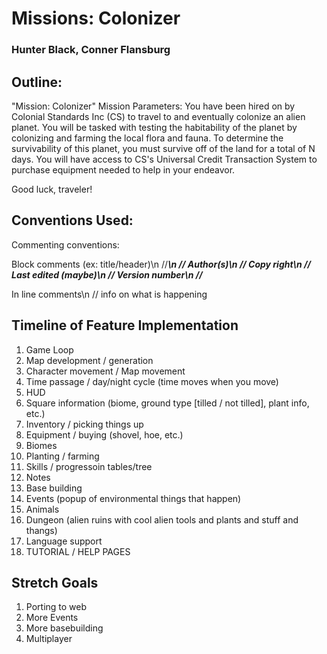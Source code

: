 # Missions: Colonizer
### Hunter Black, Conner Flansburg

## Outline:
"Mission: Colonizer"
Mission Parameters: You have been hired on by Colonial Standards Inc (CS) to travel to and eventually colonize an alien planet. You will be tasked with testing the habitability of the planet by colonizing and farming the local flora and fauna. To determine the survivability of this planet, you must survive off of the land for a total of N days. You will have access to CS's Universal Credit Transaction System to purchase equipment needed to help in your endeavor.

Good luck, traveler!

## Conventions Used:
Commenting conventions:

Block comments (ex: title/header)\n
//*******************************\n
// Author(s)\n
// Copy right\n
// Last edited (maybe)\n
// Version number\n
//*******************************

In line comments\n
// info on what is happening

## Timeline of Feature Implementation
1. Game Loop
2. Map development / generation
3. Character movement / Map movement
4. Time passage / day/night cycle (time moves when you move)
5. HUD
6. Square information (biome, ground type [tilled / not tilled], plant info, etc.)
7. Inventory / picking things up
8. Equipment / buying (shovel, hoe, etc.)
9. Biomes
10. Planting / farming
11. Skills / progressoin tables/tree
12. Notes
13. Base building
14. Events (popup of environmental things that happen)
15. Animals
16. Dungeon (alien ruins with cool alien tools and plants and stuff and thangs)
17. Language support
18. TUTORIAL / HELP PAGES

## Stretch Goals
1. Porting to web
2. More Events
3. More basebuilding
4. Multiplayer
